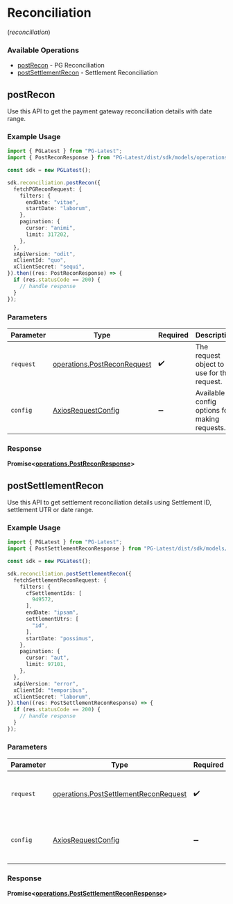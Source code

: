 # Reconciliation
(*reconciliation*)

### Available Operations

* [postRecon](#postrecon) - PG Reconciliation
* [postSettlementRecon](#postsettlementrecon) - Settlement Reconciliation

## postRecon

Use this API to get the payment gateway reconciliation details with date range.

### Example Usage

```typescript
import { PGLatest } from "PG-Latest";
import { PostReconResponse } from "PG-Latest/dist/sdk/models/operations";

const sdk = new PGLatest();

sdk.reconciliation.postRecon({
  fetchPGReconRequest: {
    filters: {
      endDate: "vitae",
      startDate: "laborum",
    },
    pagination: {
      cursor: "animi",
      limit: 317202,
    },
  },
  xApiVersion: "odit",
  xClientId: "quo",
  xClientSecret: "sequi",
}).then((res: PostReconResponse) => {
  if (res.statusCode == 200) {
    // handle response
  }
});
```

### Parameters

| Parameter                                                                  | Type                                                                       | Required                                                                   | Description                                                                |
| -------------------------------------------------------------------------- | -------------------------------------------------------------------------- | -------------------------------------------------------------------------- | -------------------------------------------------------------------------- |
| `request`                                                                  | [operations.PostReconRequest](../../models/operations/postreconrequest.md) | :heavy_check_mark:                                                         | The request object to use for the request.                                 |
| `config`                                                                   | [AxiosRequestConfig](https://axios-http.com/docs/req_config)               | :heavy_minus_sign:                                                         | Available config options for making requests.                              |


### Response

**Promise<[operations.PostReconResponse](../../models/operations/postreconresponse.md)>**


## postSettlementRecon

Use this API to get settlement reconciliation details using Settlement ID, settlement UTR or date range.

### Example Usage

```typescript
import { PGLatest } from "PG-Latest";
import { PostSettlementReconResponse } from "PG-Latest/dist/sdk/models/operations";

const sdk = new PGLatest();

sdk.reconciliation.postSettlementRecon({
  fetchSettlementReconRequest: {
    filters: {
      cfSettlementIds: [
        949572,
      ],
      endDate: "ipsam",
      settlementUtrs: [
        "id",
      ],
      startDate: "possimus",
    },
    pagination: {
      cursor: "aut",
      limit: 97101,
    },
  },
  xApiVersion: "error",
  xClientId: "temporibus",
  xClientSecret: "laborum",
}).then((res: PostSettlementReconResponse) => {
  if (res.statusCode == 200) {
    // handle response
  }
});
```

### Parameters

| Parameter                                                                                      | Type                                                                                           | Required                                                                                       | Description                                                                                    |
| ---------------------------------------------------------------------------------------------- | ---------------------------------------------------------------------------------------------- | ---------------------------------------------------------------------------------------------- | ---------------------------------------------------------------------------------------------- |
| `request`                                                                                      | [operations.PostSettlementReconRequest](../../models/operations/postsettlementreconrequest.md) | :heavy_check_mark:                                                                             | The request object to use for the request.                                                     |
| `config`                                                                                       | [AxiosRequestConfig](https://axios-http.com/docs/req_config)                                   | :heavy_minus_sign:                                                                             | Available config options for making requests.                                                  |


### Response

**Promise<[operations.PostSettlementReconResponse](../../models/operations/postsettlementreconresponse.md)>**

